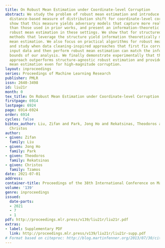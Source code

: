 ```yaml
---
title: On Robust Mean Estimation under Coordinate-level Corruption
abstract: We study the problem of robust mean estimation and introduce a novel Hamming
  distance-based measure of distribution shift for coordinate-level corruptions. We
  show that this measure yields adversary models that capture more realistic corruptions
  than those used in prior works, and present an information-theoretic analysis of
  robust mean estimation in these settings. We show that for structured distributions,
  methods that leverage the structure yield information theoretically more accurate
  mean estimation. We also focus on practical algorithms for robust mean estimation
  and study when data cleaning-inspired approaches that first fix corruptions in the
  input data and then perform robust mean estimation can match the information theoretic
  bounds of our analysis. We finally demonstrate experimentally that this two-step
  approach outperforms structure-agnostic robust estimation and provides accurate
  mean estimation even for high-magnitude corruption.
layout: inproceedings
series: Proceedings of Machine Learning Research
publisher: PMLR
issn: 2640-3498
id: liu21r
month: 0
tex_title: On Robust Mean Estimation under Coordinate-level Corruption
firstpage: 6914
lastpage: 6924
page: 6914-6924
order: 6914
cycles: false
bibtex_author: Liu, Zifan and Park, Jong Ho and Rekatsinas, Theodoros and Tzamos,
  Christos
author:
- given: Zifan
  family: Liu
- given: Jong Ho
  family: Park
- given: Theodoros
  family: Rekatsinas
- given: Christos
  family: Tzamos
date: 2021-07-01
address:
container-title: Proceedings of the 38th International Conference on Machine Learning
volume: '139'
genre: inproceedings
issued:
  date-parts:
  - 2021
  - 7
  - 1
pdf: http://proceedings.mlr.press/v139/liu21r/liu21r.pdf
extras:
- label: Supplementary PDF
  link: http://proceedings.mlr.press/v139/liu21r/liu21r-supp.pdf
# Format based on citeproc: http://blog.martinfenner.org/2013/07/30/citeproc-yaml-for-bibliographies/
---
```

